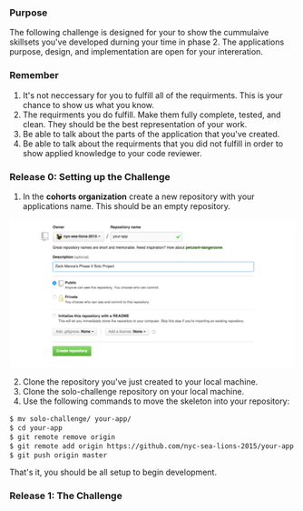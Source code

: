 ### Purpose
The following challenge is designed for your to show the cummulaive skillsets you've developed durning your time in phase 2. The applications purpose, design, and implementation are open for your intereration. 

### Remember
1. It's not neccessary for you to fulfill all of the requirments. This is your chance to show us what you know. 
2. The requirments you do fulfill. Make them fully complete, tested, and clean. They should be the best representation of your work.
3. Be able to talk about the parts of the application that you've created. 
4. Be able to talk about the requirments that you did not fulfill in order to show applied knowledge to your code reviewer.

### Release 0: Setting up the Challenge
1. In the **cohorts organization** create a new repository with your applications name. This should be an empty repository.

![alt 'new repo'](./references/new_repo.png)

2. Clone the repository you've just created to your local machine.
3. Clone the solo-challenge repository on your local machine.
4. Use the following commands to move the skeleton into your repository:

```
$ mv solo-challenge/ your-app/
$ cd your-app
$ git remote remove origin
$ git remote add origin https://github.com/nyc-sea-lions-2015/your-app
$ git push origin master
```

That's it, you should be all setup to begin development.

### Release 1: The Challenge



